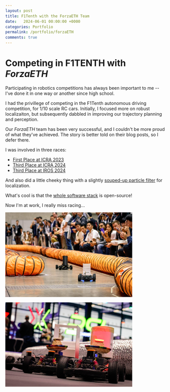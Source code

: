 ```yaml
---
layout: post
title: F1Tenth with the ForzaETH Team
date:   2024-06-01 00:00:00 +0000
categories: Portfolio
permalink: /portfolio/forzaETH
comments: true
---
```


# Competing in F1TENTH with *ForzaETH*

Participating in robotics competitions has always been important to me -- I've done it in one way or another since high school. 

I had the privillege of competing in the F1Tenth autonomous driving competition, for 1/10 scale RC cars. Initially, I focused more on robust localizaiton, but subsequently dabbled in improving our trajectory planning and perception.

Our *ForzaETH* team has been very successful, and I couldn't be more proud of what they've achieved. The story is better told on their blog posts, so I defer there.

I was involved in three races:

- [First Place at ICRA 2023](https://www.forzaeth.ch/blog/icra_23/)
- [Third Place at ICRA 2024](https://www.forzaeth.ch/blog/icra_24/)
- [Third Place at IROS 2024](https://www.forzaeth.ch/blog/iros_24/)

And also did a little cheeky thing with a slightly [souped-up particle filter](https://www.forzaeth.ch/blog/synpf_paper/) for localization.

What's cool is that the [whole software stack](https://www.forzaeth.ch/blog/full_system_paper/) is open-source!

Now I'm at work, I really miss racing...
<p align="left">  <img width="400" src="../assets/F1Tenth/racecars.jpg"> </p>
<p align="left">  <img width="400" src="../assets/F1Tenth/racecars2.jpg"> </p>
